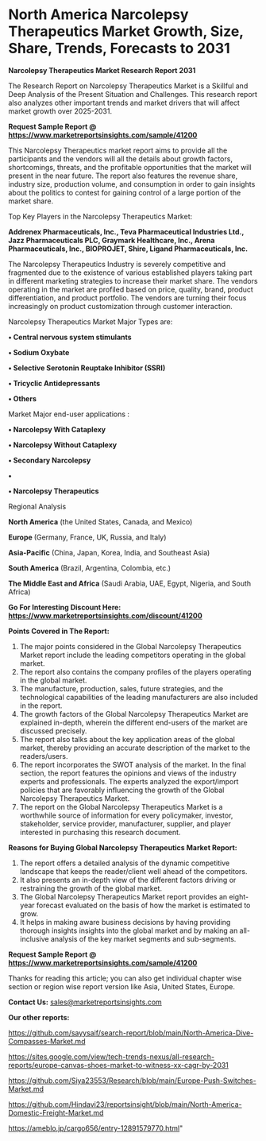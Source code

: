 # North America Narcolepsy Therapeutics Market Growth, Size, Share, Trends, Forecasts to 2031

<strong>Narcolepsy Therapeutics Market Research Report 2031</strong>

The Research Report on Narcolepsy Therapeutics Market is a Skillful and Deep Analysis of the Present Situation and Challenges. This research report also analyzes other important trends and market drivers that will affect market growth over 2025-2031.

<strong>Request Sample Report @ <a href=https://www.marketreportsinsights.com/sample/41200>https://www.marketreportsinsights.com/sample/41200</a></strong>

This Narcolepsy Therapeutics market report aims to provide all the participants and the vendors will all the details about growth factors, shortcomings, threats, and the profitable opportunities that the market will present in the near future. The report also features the revenue share, industry size, production volume, and consumption in order to gain insights about the politics to contest for gaining control of a large portion of the market share.

Top Key Players in the Narcolepsy Therapeutics Market:

<strong>Addrenex Pharmaceuticals, Inc., Teva Pharmaceutical Industries Ltd., Jazz Pharmaceuticals PLC, Graymark Healthcare, Inc., Arena Pharmaceuticals, Inc., BIOPROJET, Shire, Ligand Pharmaceuticals, Inc.</strong>

The Narcolepsy Therapeutics Industry is severely competitive and fragmented due to the existence of various established players taking part in different marketing strategies to increase their market share. The vendors operating in the market are profiled based on price, quality, brand, product differentiation, and product portfolio. The vendors are turning their focus increasingly on product customization through customer interaction.

Narcolepsy Therapeutics Market Major Types are:

<strong>•  Central nervous system stimulants

•  Sodium Oxybate

•  Selective Serotonin Reuptake Inhibitor (SSRI)

•  Tricyclic Antidepressants

•  Others</strong>

Market Major end-user applications :

<strong>•  Narcolepsy With Cataplexy

•  Narcolepsy Without Cataplexy

•  Secondary Narcolepsy

•  

•  Narcolepsy Therapeutics</strong>

Regional Analysis

</u><strong><b>North America</b></strong> (the United States, Canada, and Mexico)

<strong><b>Europe </b></strong>(Germany, France, UK, Russia, and Italy)

<strong><b>Asia-Pacific</b></strong> (China, Japan, Korea, India, and Southeast Asia)

<strong><b>South America</b></strong> (Brazil, Argentina, Colombia, etc.)

<strong><b>The Middle East and Africa</b></strong> (Saudi Arabia, UAE, Egypt, Nigeria, and South Africa)

<strong>Go For Interesting Discount Here: <a href=https://www.marketreportsinsights.com/discount/41200>https://www.marketreportsinsights.com/discount/41200</a></strong>

<strong>Points Covered in The Report:</strong>
<ol>
  <li>The major points considered in the Global Narcolepsy Therapeutics Market report include the leading competitors operating in the global market.</li>
  <li>The report also contains the company profiles of the players operating in the global market.</li>
  <li>The manufacture, production, sales, future strategies, and the technological capabilities of the leading manufacturers are also included in the report.</li>
  <li>The growth factors of the Global Narcolepsy Therapeutics Market are explained in-depth, wherein the different end-users of the market are discussed precisely.</li>
  <li>The report also talks about the key application areas of the global market, thereby providing an accurate description of the market to the readers/users.</li>
  <li>The report incorporates the SWOT analysis of the market. In the final section, the report features the opinions and views of the industry experts and professionals. The experts analyzed the export/import policies that are favorably influencing the growth of the Global Narcolepsy Therapeutics Market.</li>
  <li>The report on the Global Narcolepsy Therapeutics Market is a worthwhile source of information for every policymaker, investor, stakeholder, service provider, manufacturer, supplier, and player interested in purchasing this research document.</li>
</ol>
<strong>Reasons for Buying Global Narcolepsy Therapeutics Market Report:</strong>

<ol>
  <li>The report offers a detailed analysis of the dynamic competitive landscape that keeps the reader/client well ahead of the competitors.</li>
  <li>It also presents an in-depth view of the different factors driving or restraining the growth of the global market.</li>
  <li>The Global Narcolepsy Therapeutics Market report provides an eight-year forecast evaluated on the basis of how the market is estimated to grow.</li>
  <li>It helps in making aware business decisions by having providing thorough insights insights into the global market and by making an all-inclusive analysis of the key market segments and sub-segments.</li>
</ol>
<strong>Request Sample Report @ <a href=https://www.marketreportsinsights.com/sample/41200>https://www.marketreportsinsights.com/sample/41200</a></strong>


Thanks for reading this article; you can also get individual chapter wise section or region wise report version like Asia, United States, Europe.

<strong>Contact Us:</strong>
sales@marketreportsinsights.com

<strong>Our other reports:</strong>

<a href=https://github.com/sayysaif/search-report/blob/main/North-America-Dive-Compasses-Market.md>https://github.com/sayysaif/search-report/blob/main/North-America-Dive-Compasses-Market.md</a>

<a href=https://sites.google.com/view/tech-trends-nexus/all-research-reports/europe-canvas-shoes-market-to-witness-xx-cagr-by-2031>https://sites.google.com/view/tech-trends-nexus/all-research-reports/europe-canvas-shoes-market-to-witness-xx-cagr-by-2031</a>

<a href=https://github.com/Siya23553/Research/blob/main/Europe-Push-Switches-Market.md>https://github.com/Siya23553/Research/blob/main/Europe-Push-Switches-Market.md</a>

<a href=https://github.com/Hindavi23/reportsinsight/blob/main/North-America-Domestic-Freight-Market.md>https://github.com/Hindavi23/reportsinsight/blob/main/North-America-Domestic-Freight-Market.md</a>

<a href=https://ameblo.jp/cargo656/entry-12891579770.html>https://ameblo.jp/cargo656/entry-12891579770.html</a>"
